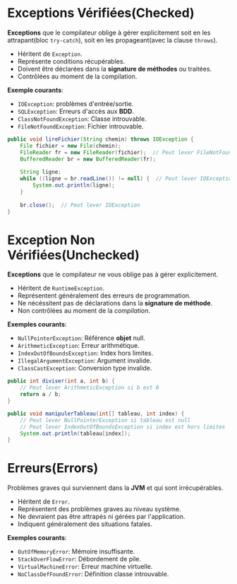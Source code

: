 # Exceptions Vérifiées(Checked)
__Exceptions__ que le compilateur oblige à gérer explicitement soit en les attrapant(bloc `try-catch`), soit en les propageant(avec la clause `throws`).
- Héritent de `Exception`.
- Représente conditions récupérables.
- Doivent être déclarées dans la __signature de méthodes__ ou traitées.
- Contrôlées au moment de la compilation.

__Exemple courants__:
- `IOException`: problèmes d'entrée/sortie.
- `SQLException`: Erreurs d'accès aux __BDD__.
- `ClassNotFoundException`: Classe introuvable.
- `FileNotFoundException`: Fichier introuvable.

```java
public void lireFichier(String chemin) throws IOException {
    File fichier = new File(chemin);
    FileReader fr = new FileReader(fichier);  // Peut lever FileNotFoundException
    BufferedReader br = new BufferedReader(fr);
    
    String ligne;
    while ((ligne = br.readLine()) != null) {  // Peut lever IOException
        System.out.println(ligne);
    }
    
    br.close();  // Peut lever IOException
}
```

# Exception Non Vérifiées(Unchecked)
__Exceptions__ que le compilateur ne vous oblige pas à gérer explicitement.
- Héritent de `RuntimeException`.
- Représentent généralement des erreurs de programmation.
- Ne nécéssitent pas de déclarations dans la __signature de méthode__.
- Non contrôlées au moment de la _compilation_.

__Exemples courants__:
- `NullPointerException`: Référence __objet__ null.
- `ArithmeticException`: Erreur arithmétique.
- `IndexOutOfBoundsException`: Index hors limites.
- `IllegalArgumentException`: Argument invalide.
- `ClassCastException`: Conversion type invalide.

```java
public int diviser(int a, int b) {
    // Peut lever ArithmeticException si b est 0
    return a / b;
}

public void manipulerTableau(int[] tableau, int index) {
    // Peut lever NullPointerException si tableau est null
    // Peut lever IndexOutOfBoundsException si index est hors limites
    System.out.println(tableau[index]);
}
```

# Erreurs(Errors)
Problèmes graves qui surviennent dans la __JVM__ et qui sont irrécupérables.
- Héritent de `Error`.
- Représentent des problèmes graves au niveau système.
- Ne devraient pas être attrapés ni gérées par l'application.
- Indiquent généralement des situations fatales.

__Exemples courants__:
- `OutOfMemoryError`: Mémoire insuffisante.
- `StackOverFlowError`: Débordement de pile.
- `VirtualMachineError`: Erreur machine virtuelle.
- `NoClassDefFoundError`: Définition classe introuvable.
